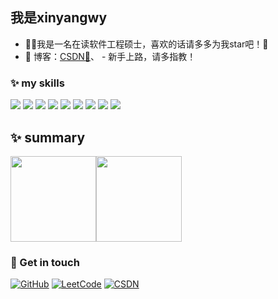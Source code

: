 ## 我是xinyangwy

- 👨‍🎓我是一名在读软件工程硕士，喜欢的话请多多为我star吧！🤞
- :pencil: 博客：[CSDN💬](https://wuzilong.blog.csdn.net/?type=blog)、 - 新手上路，请多指教！


### ✨ my skills

![](https://img.shields.io/badge/-Java-4C7491?style=flat-square&logo=java&logoColor=fff)
![](https://img.shields.io/badge/-Spring-5FB832?style=flat-square&logo=Spring&logoColor=fff)
![](https://img.shields.io/badge/-Python-3e74a2?style=flat-square&logo=Python&logoColor=fff)
![](https://img.shields.io/badge/-Vue-4fc08d?style=flat-square&logo=Vue.js&logoColor=fff)
![](https://img.shields.io/badge/-Docker-2496ED?style=flat-square&logo=Docker&logoColor=fff)
![](https://img.shields.io/badge/-Linux-000000?style=flat-square&logo=Linux&logoColor=fff)
![](https://img.shields.io/badge/-MySQL-4479A1?style=flat-square&logo=MySQL&logoColor=fff)
![](https://img.shields.io/badge/-Redis-DC382D?style=flat-square&logo=Redis&logoColor=fff)
![](https://img.shields.io/badge/-Git-E84E31?style=flat-square&logo=Git&logoColor=fff)


## ✨ summary

<img align="" height="137px" src="https://github-readme-stats.vercel.app/api?username=xinyangwy&hide_title=true&hide_border=true&show_icons=true&include_all_commits=true&line_height=21&bg_color=0,EC6C6C,FFD479,FFFC79,73FA79&theme=graywhite&locale=cn" /><img align="" height="137px" src="https://github-readme-stats.vercel.app/api/top-langs/?username=xinyangwy&hide_title=true&hide_border=true&layout=compact&bg_color=0,73FA79,73FDFF,D783FF&theme=graywhite&locale=cn" />


### 🎉 Get in touch

[![GitHub](https://img.shields.io/badge/GitHub-grey?logo=github)](https://github.com/xinyangwy)  [![LeetCode](https://img.shields.io/badge/LeetCode-orange?logo=leetcode)](https://leetcode.cn/u/xinyang6/)  [![CSDN](https://img.shields.io/badge/CSDN-red?logo=csdn)](https://wuzilong.blog.csdn.net/?type=blog)
